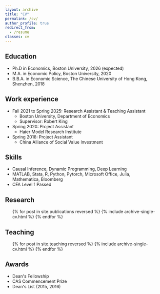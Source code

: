 ```yaml
---
layout: archive
title: "CV"
permalink: /cv/
author_profile: true
redirect_from:
  - /resume
classes: cv
---
```



## Education
* Ph.D in Economics, Boston University, 2026 (expected)  
* M.A. in Economic Policy, Boston University, 2020  
* B.B.A. in Economic Science, The Chinese University of Hong Kong, Shenzhen, 2018  

## Work experience
* Fall 2021 to Spring 2025: Research Assistant & Teaching Assistant  
  * Boston University, Department of Economics  
  * Supervisor: Robert King
* Spring 2020: Project Assistant  
  * Haier Model Research Institute
* Spring 2018: Project Assistant  
  * China Alliance of Social Value Investment

## Skills
* Causal Inference, Dynamic Programming, Deep Learning  
* MATLAB, Stata, R, Python, Pytorch, Microsoft Office, Julia, Mathematica, Bloomberg  
* CFA Level 1 Passed

## Research
<ul>
{% for post in site.publications reversed %}
  {% include archive-single-cv.html %}
{% endfor %}
</ul>

## Teaching
<ul>
{% for post in site.teaching reversed %}
  {% include archive-single-cv.html %}
{% endfor %}
</ul>

## Awards
* Dean's Fellowship  
* CAS Commencement Prize  
* Dean's List (2015, 2016)
